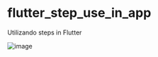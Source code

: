 # flutter_step_use_in_app


Utilizando steps in Flutter

![image](https://user-images.githubusercontent.com/7662248/194622031-2a226b5d-97fd-4a97-b794-78596894aa5e.png)

